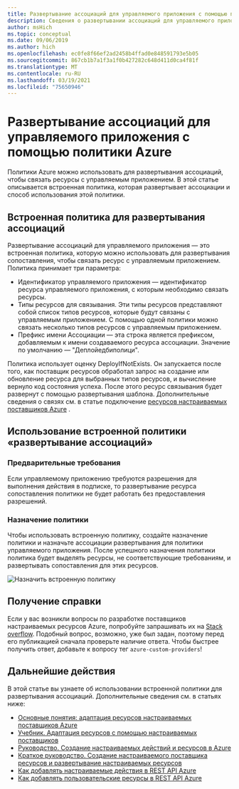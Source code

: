 ```yaml
---
title: Развертывание ассоциаций для управляемого приложения с помощью политики
description: Сведения о развертывании ассоциаций для управляемого приложения с помощью службы политики Azure.
author: msHich
ms.topic: conceptual
ms.date: 09/06/2019
ms.author: hich
ms.openlocfilehash: ec0fe8f66ef2ad2458b4ffad0e848591793e5b05
ms.sourcegitcommit: 867cb1b7a1f3a1f0b427282c648d411d0ca4f81f
ms.translationtype: MT
ms.contentlocale: ru-RU
ms.lasthandoff: 03/19/2021
ms.locfileid: "75650946"
---
```

# <a name="deploy-associations-for-a-managed-application-using-azure-policy"></a>Развертывание ассоциаций для управляемого приложения с помощью политики Azure

Политики Azure можно использовать для развертывания ассоциаций, чтобы связать ресурсы с управляемым приложением. В этой статье описывается встроенная политика, которая развертывает ассоциации и способ использования этой политики.

## <a name="built-in-policy-to-deploy-associations"></a>Встроенная политика для развертывания ассоциаций

Развертывание ассоциаций для управляемого приложения — это встроенная политика, которую можно использовать для развертывания сопоставления, чтобы связать ресурс с управляемым приложением. Политика принимает три параметра:

- Идентификатор управляемого приложения — идентификатор ресурса управляемого приложения, с которым необходимо связать ресурсы.
- Типы ресурсов для связывания. Эти типы ресурсов представляют собой список типов ресурсов, которые будут связаны с управляемым приложением. С помощью одной политики можно связать несколько типов ресурсов с управляемым приложением.
- Префикс имени Ассоциации — эта строка является префиксом, добавляемым к имени создаваемого ресурса ассоциации. Значение по умолчанию — "Деплойедбиполици".

Политика использует оценку DeployIfNotExists. Он запускается после того, как поставщик ресурсов обработал запрос на создание или обновление ресурса для выбранных типов ресурсов, и вычисление вернуло код состояния успеха. После этого ресурс связывания будет развернут с помощью развертывания шаблона.
Дополнительные сведения о связях см. в статье подключение [ресурсов настраиваемых поставщиков Azure](../custom-providers/concepts-resource-onboarding.md) .

## <a name="how-to-use-the-deploy-associations-built-in-policy"></a>Использование встроенной политики «развертывание ассоциаций» 

### <a name="prerequisites"></a>Предварительные требования
Если управляемому приложению требуются разрешения для выполнения действия в подписке, то развертывание ресурса сопоставления политики не будет работать без предоставления разрешений.

### <a name="policy-assignment"></a>Назначение политики
Чтобы использовать встроенную политику, создайте назначение политики и назначьте ассоциации развертывания для политики управляемого приложения. После успешного назначения политики политика будет выделять ресурсы, не соответствующие требованиям, и развертывать сопоставления для этих ресурсов.

![Назначить встроенную политику](media/concepts-built-in-policy/assign-builtin-policy-managedapp.png)

## <a name="getting-help"></a>Получение справки

Если у вас возникли вопросы по разработке поставщиков настраиваемых ресурсов Azure, попробуйте запрашивать их на [Stack overflow](https://stackoverflow.com/questions/tagged/azure-custom-providers). Подобный вопрос, возможно, уже был задан, поэтому перед его публикацией сначала проверьте наличие ответа. Чтобы быстрее получить ответ, добавьте к вопросу тег ```azure-custom-providers```!

## <a name="next-steps"></a>Дальнейшие действия

В этой статье вы узнаете об использовании встроенной политики для развертывания ассоциаций. Дополнительные сведения см. в статьях ниже:

- [Основные понятия: адаптация ресурсов настраиваемых поставщиков Azure](../custom-providers/concepts-resource-onboarding.md)
- [Учебник. Адаптация ресурсов с помощью настраиваемых поставщиков](../custom-providers/tutorial-resource-onboarding.md)
- [Руководство. Создание настраиваемых действий и ресурсов в Azure](../custom-providers/tutorial-get-started-with-custom-providers.md)
- [Краткое руководство. Создание настраиваемого поставщика ресурсов и развертывание настраиваемых ресурсов](../custom-providers/create-custom-provider.md)
- [Как добавлять настраиваемые действия в REST API Azure](../custom-providers/custom-providers-action-endpoint-how-to.md)
- [Как добавлять пользовательские ресурсы в REST API Azure](../custom-providers/custom-providers-resources-endpoint-how-to.md)
